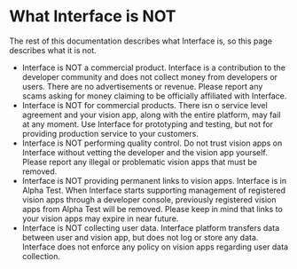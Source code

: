 # What Interface is NOT

The rest of this documentation describes what Interface is, so this page describes what it is not.

* Interface is NOT a commercial product. Interface is a contribution to the developer community and does not collect money from developers or users. There are no advertisements or revenue. Please report any scams asking for money claiming to be officially affiliated with Interface.
* Interface is NOT for commercial products. There isn o service level agreement and your vision app, along with the entire platform, may fail at any moment. Use Interface for prototyping and testing, but not for providing production service to your customers.
* Interface is NOT performing quality control. Do not trust vision apps on Interface without vetting the developer and the vision app yourself. Please report any illegal or problematic vision apps that must be removed.
* Interface is NOT providing permanent links to vision apps. Interface is in Alpha Test. When Interface starts supporting management of registered vision apps through a developer console, previously registered vision apps from Alpha Test will be removed. Please keep in mind that links to your vision apps may expire in near future.
* Interface is NOT collecting user data. Interface platform transfers data between user and vision app, but does not log or store any data. Interface does not enforce any policy on vision apps regarding user data collection.

